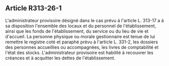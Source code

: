 ## Article R313-26-1

L'administrateur provisoire désigné dans le cas prévu à l'article L. 313-17 a à sa disposition l'ensemble des
locaux et du personnel de l'établissement, ainsi que les fonds de l'établissement, du service ou du lieu de vie
et d'accueil. La personne physique ou morale gestionnaire est tenue de lui remettre le registre coté et paraphé
prévu à l'article L. 331-2, les dossiers des personnes accueillies ou accompagnées, les livres de comptabilité
et l'état des stocks. L'administrateur provisoire est habilité à recouvrer les créances et à acquitter les dettes de
l'établissement.

